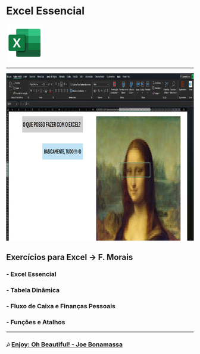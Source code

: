 # **Excel Essencial**
<div align="left">
<img src="excel.svg" height="100" alt="Excel" style="margin-right: 50px;"/>
</div>

---

<div align="left">
<img src="print.jpg" height="450" alt="Excel" style="margin-right: 0px;"/>
</div>

## Exercícios para Excel → F. Morais

### - Excel Essencial
### - Tabela Dinâmica
### - Fluxo de Caixa e Finanças Pessoais
### - Funções e Atalhos

---

### 🎶 [Enjoy: Oh Beautiful! - Joe Bonamassa](https://www.youtube.com/watch?v=vMDdSPB7Q6M)
